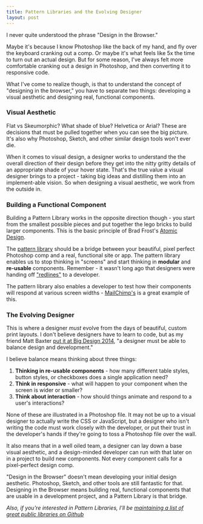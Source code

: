 ```yaml
---
title: Pattern Libraries and the Evolving Designer
layout: post
---
```


I never quite understood the phrase "Design in the Browser."

Maybe it's because I know Photoshop like the back of my hand, and fly over the keyboard cranking out a comp. Or maybe it's what feels like 5x the time to turn out an actual design. But for some reason, I've always felt more comfortable cranking out a design in Photoshop, and then converting it to responsive code.

What I've come to realize though, is that to understand the concept of "designing in the browser," you have to separate two things: developing a visual aesthetic and designing real, functional components.

### Visual Aesthetic
Flat vs Skeumorphic? What shade of blue? Helvetica or Arial? These are decisions that must be pulled together when you can see the big picture. It's also why Photoshop, Sketch, and other similar design tools won't ever die.

When it comes to visual design, a designer works to understand the the overall direction of their design before they get into the nitty gritty details of an appropriate shade of your hover state. That's the true value a visual designer brings to a project - taking big ideas and distilling them into an implement-able vision. So when designing a visual aesthetic, we work from the outside in.

### Building a Functional Component
Building a Pattern Library works in the opposite direction though - you start from the smallest possible pieces and put together the lego bricks to build larger components. This is the basic principle of Brad Frost's [Atomic Design](http://bradfrostweb.com/blog/post/atomic-web-design/).

The [pattern library](http://24ways.org/2012/design-systems/) should be a bridge between your beautiful, pixel perfect Photoshop comp and a real, functional site or app. The pattern library enables us to stop thinking in "screens" and start thinking in **modular** and **re-usable** components. Remember - it wasn't long ago that designers were handing off ["redlines"](https://www.google.com/search?q=design+redlines&safe=off&es_sm=91&source=lnms&tbm=isch&sa=X&ei=Dl8OVPueGMvGsQSnmIKACQ&ved=0CAgQ_AUoAQ&biw=1217&bih=680) to a developer.

The pattern library also enables a developer to test how their components will respond at various screen widths - [MailChimp's](http://ux.mailchimp.com/patterns) is a great example of this.

### The Evolving Designer
This is where a designer *must* evolve from the days of beautiful, custom print layouts. I don't believe designers have to learn to code, but as my friend Matt Baxter [put it at Big Design 2014](https://speakerdeck.com/mbxtr/unleash-your-inner-unicorn), "a designer must be able to balance design and development."

I believe balance means thinking about three things:

1. **Thinking in re-usable components** - how many different table styles, button styles, or checkboxes does a single application need?
2. **Think in responsive** - what will happen to your component when the screen is wider or smaller?
3. **Think about interaction** - how should things animate and respond to a user's interactions?

None of these are illustrated in a Photoshop file. It may not be up to a visual designer to actually write the CSS or JavaScript, but a designer who isn't writing the code must work closely with the developer, or put their trust in the developer's hands if they're going to toss a Photoshop file over the wall.

It also means that in a well oiled team, a designer can lay down a base visual aesthetic, and a design-minded developer can run with that later on in a project to build new components. Not every component calls for a pixel-perfect design comp.

"Design in the Browser" doesn't mean developing your initial design aesthetic. Photoshop, Sketch, and other tools are still fantastic for that. Designing in the Browser means building real, functional components that are usable in a development project, and a Pattern Library is that bridge.

*Also, if you're interested in Pattern Libraries, I'll be [maintaining a list of great public libraries on Github](https://github.com/marcelosomers/pattern-library-directory)*
